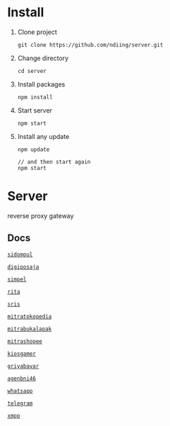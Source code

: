 # Install

1. Clone project
    ```
    git clone https://github.com/ndiing/server.git
    ```
1. Change directory
    ```
    cd server
    ```
1. Install packages
    ```
    npm install
    ```
1. Start server
    ```
    npm start
    ```
1. Install any update
    ```
    npm update
    
    // and then start again
    npm start
    ```

# Server

reverse proxy gateway

## Docs

<dl>
<dt><a href="./api/sidompul/v1/README.md"><code>sidompul</code></a></dt>
</dl>
<dl>
<dt><a href="./api/digiposaja/v1/README.md"><code>digiposaja</code></a></dt>
</dl>
<dl>
<dt><a href="./api/simpel/v1/README.md"><code>simpel</code></a></dt>
</dl>
<dl>
<dt><a href="./api/rita/v1/README.md"><code>rita</code></a></dt>
</dl>
<dl>
<dt><a href="./api/sris/v1/README.md"><code>sris</code></a></dt>
</dl>
<dl>
<dt><a href="./api/mitratokopedia/v1/README.md"><code>mitratokopedia</code></a></dt>
</dl>
<dl>
<dt><a href="./api/mitrabukalapak/v1/README.md"><code>mitrabukalapak</code></a></dt>
</dl>
<dl>
<dt><a href="./api/mitrashopee/v1/README.md"><code>mitrashopee</code></a></dt>
</dl>
<dl>
<dt><a href="./api/kiosgamer/v1/README.md"><code>kiosgamer</code></a></dt>
</dl>
<dl>
<dt><a href="./api/griyabayar/v1/README.md"><code>griyabayar</code></a></dt>
</dl>
<dl>
<dt><a href="./api/agenbni46/v1/README.md"><code>agenbni46</code></a></dt>
</dl>
<dl>
<dt><a href="./api/whatsapp/v1/README.md"><code>whatsapp</code></a></dt>
</dl>
<dl>
<dt><a href="./api/telegram/v1/README.md"><code>telegram</code></a></dt>
</dl>
<dl>
<dt><a href="./api/xmpp/v1/README.md"><code>xmpp</code></a></dt>
</dl>
